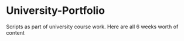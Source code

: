 # University-Portfolio
Scripts as part of university course work.
Here are all 6 weeks worth of content
